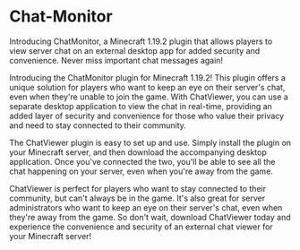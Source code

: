 # Chat-Monitor
Introducing ChatMonitor, a Minecraft 1.19.2 plugin that allows players to view server chat on an external desktop app for added security and convenience. Never miss important chat messages again!

Introducing the ChatMonitor plugin for Minecraft 1.19.2! This plugin offers a unique solution for players who want to keep an eye on their server's chat, even when they're unable to join the game. With ChatViewer, you can use a separate desktop application to view the chat in real-time, providing an added layer of security and convenience for those who value their privacy and need to stay connected to their community.

The ChatViewer plugin is easy to set up and use. Simply install the plugin on your Minecraft server, and then download the accompanying desktop application. Once you've connected the two, you'll be able to see all the chat happening on your server, even when you're away from the game.

ChatViewer is perfect for players who want to stay connected to their community, but can't always be in the game. It's also great for server administrators who want to keep an eye on their server's chat, even when they're away from the game. So don't wait, download ChatViewer today and experience the convenience and security of an external chat viewer for your Minecraft server!
